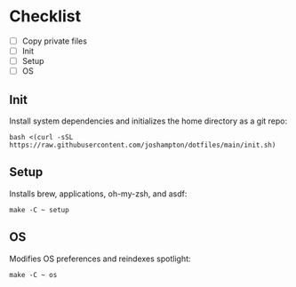 # Checklist

- [ ] Copy private files
- [ ] Init
- [ ] Setup
- [ ] OS

## Init

Install system dependencies and initializes the home directory as a git repo:

```console
bash <(curl -sSL https://raw.githubusercontent.com/joshampton/dotfiles/main/init.sh)
```

## Setup

Installs brew, applications, oh-my-zsh, and asdf:

```console
make -C ~ setup
```

## OS

Modifies OS preferences and reindexes spotlight:

```console
make -C ~ os
```
